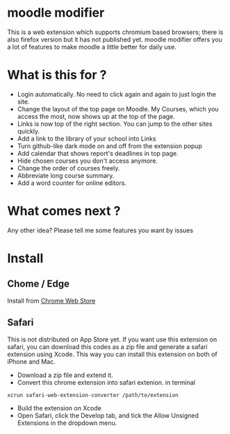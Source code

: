 # moodle modifier

This is a web extension which supports chromium based browsers; there is also firefox version but it has not published yet.
moodle modifier offers you a lot of features to make moodle a little better for daily use.

# What is this for ?

- Login automatically. No need to click again and again to just login the site.
- Change the layout of the top page on Moodle. My Courses, which you access the most, now shows up at the top of the page.
- Links is now top of the right section. You can jump to the other sites quickly.
- Add a link to the library of your school into Links
- Turn github-like dark mode on and off from the extension popup
- Add calendar that shows report's deadlines in top page.
- Hide chosen courses you don't access anymore. 
- Change the order of courses freely.
- Abbreviate long course summary.
- Add a word counter for online editors.

# What comes next ?
Any other idea?
Please tell me some features you want by issues


# Install
## Chome / Edge
Install from [Chrome Web Store](https://chrome.google.com/webstore/detail/moodle-modifier/lfkadlbamkccpjanljplcfjmkafapnia?hl=ja&authuser=0)

## Safari
This is not distributed on App Store yet. If you want use this extension on safari, you can download this codes as a zip file and generate a safari extension using Xcode. This way you can install this extension on both of iPhone and Mac. 
- Download a zip file and extend it.
- Convert this chrome extension into safari extenion.
in terminal
```
xcrun safari-web-extension-converter /path/to/extension
```
- Build the extension on Xcode
- Open Safari, click the Develop tab, and tick the Allow Unsigned Extensions in the dropdown menu.     

